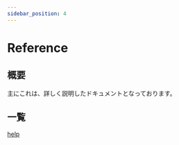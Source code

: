 ```yaml
---
sidebar_position: 4
---
```


# Reference

## 概要

主にこれは、詳しく説明したドキュメントとなっております。

## 一覧

[help](./help)
